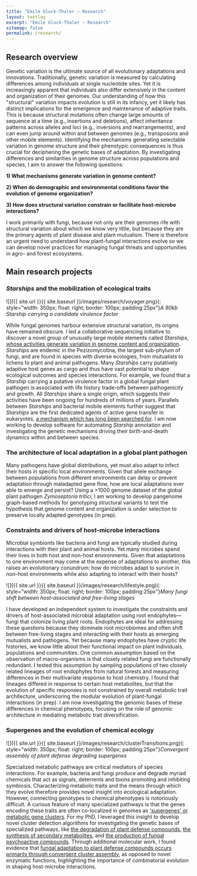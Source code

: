```yaml
---
title: "Emile Gluck-Thaler ~ Research"
layout: textlay
excerpt: "Emile Gluck-Thaler ~ Research"
sitemap: false
permalink: /research/
---
```


## Research overview

Genetic variation is the ultimate source of all evolutionary adaptations and innovations.  Traditionally, genetic variation is measured by calculating differences among individuals at single nucleotide sites. Yet it is increasingly apparent that individuals also differ extensively in the content and organization of their genomes. Our understanding of how this "structural" variation impacts evolution is still in its infancy, yet it likely has distinct implications for the emergence and maintenance of adaptive traits. This is because structural mutations often change large amounts of sequence at a time (e.g., insertions and deletions), affect inheritance patterns across alleles and loci (e.g., inversions and rearrangements), and can even jump around within and between genomes (e.g., transposons and other mobile elements). Identifying the mechanisms generating selectable variation in genome structure and their phenotypic consequences is thus crucial for deciphering the genetic bases of adaptation. By investigating differences and similarities in genome structure across populations and species, I aim to answer the following questions:

**1) What mechanisms generate variation in genome content?**

**2) When do demographic and environmental conditions favor the evolution of genome organization?**

**3) How does structural variation constrain or facilitate host-microbe interactions?**

I work primarily with fungi, because not only are their genomes rife with structural variation about which we know very little, but because they are the primary agents of plant disease and plant mutualism. There is therefore an urgent need to understand how plant-fungal interactions evolve so we can develop novel practices for managing fungal threats and opportunities in agro- and forest ecosystems.

## Main research projects

### *Starships* and the mobilization of ecological traits

![]({{ site.url }}{{ site.baseurl }}/images/research/voyager.png){: style="width: 350px; float: right; border: 100px; padding:25px"}*A 90kb Starship carrying a candidate virulence factor*

While fungal genomes harbour extensive structural variation, its origins have remained obscure. I led a collaborative sequencing initiative to discover a novel group of unusually large mobile elements called *Starships*, [whose activities generate variation in genome content and organization](https://www.biorxiv.org/content/10.1101/2021.12.13.472469v2). *Starships* are endemic in the Pezizomycotina, the largest sub-phylum of fungi, and are found in species with diverse ecologies, from mutualists to lichens to plant and animal pathogens. Many *Starships* carry putatively adaptive host genes as cargo and thus have vast potential to shape ecological outcomes and species interactions. For example, we found that a *Starship* carrying a putative virulence factor in a global fungal plant pathogen is associated with life history trade-offs between pathogenicity and growth. All *Starships* share a single origin, which suggests their activities have been ongoing for hundreds of millions of years. Parallels between *Starships* and bacterial mobile elements further suggest that *Starships* are the first dedicated agents of active gene transfer in eukaryotes, [a mechanism which has long been searched for](https://journals.plos.org/plospathogens/article?id=10.1371/journal.ppat.1005156). I am now working to develop software for automating  *Starship* annotation and investigating the genetic mechanisms driving their birth-and-death dynamics within and between species. 

### The architecture of local adaptation in a global plant pathogen

Many pathogens have global distributions, yet must also adapt to infect their hosts in specific local environments. Given that allele exchange between populations from different environments can delay or prevent adaptation through maladapted gene flow, how are local adaptations ever able to emerge and persist? Using a >1000 genome dataset of the global plant pathogen *Zymoseptoria tritici*, I am working to develop pangenome graph-based methods for genotyping structural variants to test the hypothesis that genome content and organization is under selection to preserve locally adapted genotypes (in prep). 

### Constraints and drivers of host-microbe interactions

Microbial symbionts like bacteria and fungi are typically studied during interactions with their plant and animal hosts. Yet many microbes spend their lives in both host and non-host environments. Given that adaptations to one environment may come at the expense of adaptations to another, this raises an evolutionary conundrum: how do microbes adapt to survive in non-host environments while also adapting to interact with their hosts? 

![]({{ site.url }}{{ site.baseurl }}/images/research/lifestyle.png){: style="width: 350px; float: right; border: 100px; padding:25px"}*Many fungi shift between host-associated and free-living stages*

I have developed an independent system to investigate the constraints and drivers of host-associated microbial adaptation using root endophytes—fungi that colonize living plant roots. Endophytes are ideal for addressing these questions because they dominate root microbiomes and often shift between free-living stages and interacting with their hosts as emerging mutualists and pathogens. Yet because many endophytes have cryptic life histories, we know little about their functional impact on plant individuals, populations and communities. One common assumption based on the observation of macro-organisms is that closely related fungi are functionally redundant. I tested this assumption by sampling populations of two closely related lineages of root endophytes from natural forests and measuring differences in their multivariate response to host chemistry. I found that lineages differed in response to certain host metabolites, but that the evolution of specific responses is not constrained by overall metabolic trait architecture, underscoring the modular evolution of plant-fungal interactions (in prep). I am now investigating the genomic bases of these differences in chemical phenotypes, focusing on the role of genomic architecture in mediating metabolic trait diversification. 

### Supergenes and the evolution of chemical ecology

![]({{ site.url }}{{ site.baseurl }}/images/research/clusterTransitions.png){: style="width: 350px; float: right; border: 100px; padding:25px"}*Convergent assembly of plant defense degrading supergenes*

Specialized metabolic pathways are critical mediators of species interactions. For example, bacteria and fungi produce and degrade myriad chemicals that act as signals, deterrents and toxins promoting and inhibiting symbiosis. Characterizing metabolic traits and the means through which they evolve therefore provides novel insight into ecological adaptation. However, connecting genotypes to chemical phenotypes is notoriously difficult. A curious feature of many specialized pathways is that the genes encoding these traits are often co-localized in genomes as ['supergenes' or metabolic gene clusters](https://www.sciencedirect.com/science/article/pii/S0959437X19300450). For my PhD, I leveraged this insight to develop novel cluster detection algorithms for investigating the genetic bases of specialized pathways, like [the degradation of plant defense compounds](https://www.nature.com/articles/s41396-018-0075-3), [the synthesis of secondary metabolites](https://academic.oup.com/mbe/article/37/10/2838/5839751), and [the production of fungal psychoactive compounds](https://www.sciencedirect.com/science/article/pii/S1754504819300352#!). Through additional molecular work, I found evidence that [fungal adaptation to plant defense compounds occurs primarily through convergent cluster assembly](https://onlinelibrary.wiley.com/doi/epdf/10.1111/mec.14943), as opposed to novel enzymatic functions, highlighting the importance of combinatorial evolution in shaping host-microbe interactions.

